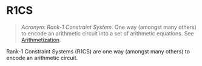 # R1CS
> *Acronym: Rank-1 Constraint System.* One way (amongst many others) to encode an arithmetic circuit into a set of arithmetic equations. See [Arithmetization](def:arithmetization).

Rank-1 Constraint Systems (R1CS) are one way (amongst many others) to encode an arithmetic circuit. 